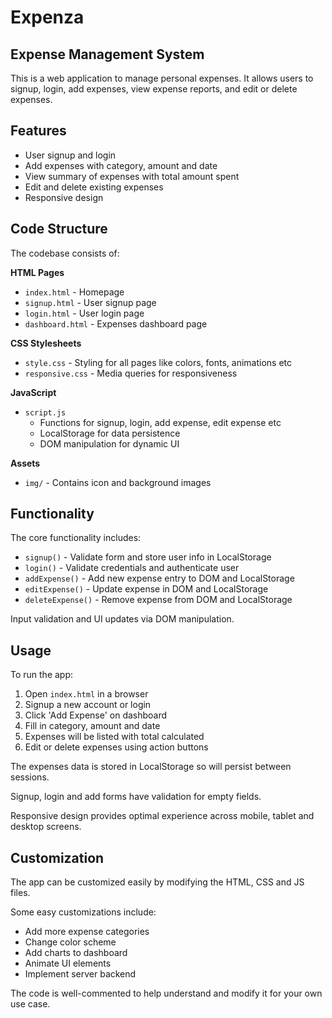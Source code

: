 # Expenza
## Expense Management System

This is a web application to manage personal expenses. It allows users to signup, login, add expenses, view expense reports, and edit or delete expenses.

## Features

- User signup and login
- Add expenses with category, amount and date
- View summary of expenses with total amount spent
- Edit and delete existing expenses
- Responsive design

## Code Structure

The codebase consists of:

**HTML Pages**

- `index.html` - Homepage 
- `signup.html` - User signup page
- `login.html` - User login page  
- `dashboard.html` - Expenses dashboard page

**CSS Stylesheets**

- `style.css` - Styling for all pages like colors, fonts, animations etc
- `responsive.css` - Media queries for responsiveness

**JavaScript**

- `script.js`
  - Functions for signup, login, add expense, edit expense etc
  - LocalStorage for data persistence
  - DOM manipulation for dynamic UI

**Assets** 

- `img/` - Contains icon and background images

## Functionality

The core functionality includes:

- `signup()` - Validate form and store user info in LocalStorage
- `login()` - Validate credentials and authenticate user 
- `addExpense()` - Add new expense entry to DOM and LocalStorage
- `editExpense()` - Update expense in DOM and LocalStorage
- `deleteExpense()` - Remove expense from DOM and LocalStorage

Input validation and UI updates via DOM manipulation.

## Usage

To run the app:

1. Open `index.html` in a browser
2. Signup a new account or login
3. Click 'Add Expense' on dashboard
4. Fill in category, amount and date  
5. Expenses will be listed with total calculated
6. Edit or delete expenses using action buttons

The expenses data is stored in LocalStorage so will persist between sessions. 

Signup, login and add forms have validation for empty fields. 

Responsive design provides optimal experience across mobile, tablet and desktop screens.

## Customization

The app can be customized easily by modifying the HTML, CSS and JS files.

Some easy customizations include:

- Add more expense categories
- Change color scheme 
- Add charts to dashboard
- Animate UI elements
- Implement server backend

The code is well-commented to help understand and modify it for your own use case.

